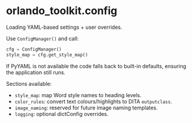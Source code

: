 # orlando_toolkit.config

Loading YAML-based settings + user overrides.

Use `ConfigManager()` and call:
```python
cfg = ConfigManager()
style_map = cfg.get_style_map()
```

If PyYAML is not available the code falls back to built-in defaults, ensuring the application still runs.

Sections available:
- `style_map`: map Word style names to heading levels.
- `color_rules`: convert text colours/highlights to DITA `outputclass`.
- `image_naming`: reserved for future image naming templates.
- `logging`: optional dictConfig overrides.